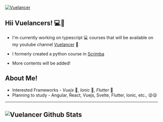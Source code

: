 [![Vuelancer](https://yt3.ggpht.com/a-/AOh14Gg9FpIER198gr8iephfzZZJJ4mvDzNE-kLOOkRWfA=s100-c-k-c0xffffffff-no-rj-mo)](https://www.youtube.com/channel/UC0hmXRqXYVO0mocVt5D3GkQ)

## Hii Vuelancers! 💻🕺

- I'm currently working on typescript 💻 courses that will be available on my youtube channel [Vuelancer](https://www.youtube.com/channel/UC0hmXRqXYVO0mocVt5D3GkQ) 🎇

- I formerly created a python course in [Scrimba](https://scrimba.com/@selvakumardhivakar)

- More contents will be added!

## About Me!

- Interested Frameworks - _Vuejs_ 💚, _Ionic_ 🤍, _Flutter_ 💙
- Planning to study - Angular, React, Vuejs, Svelte, Flutter, Ionic, etc., 😜😜

---
![Vuelancer Github Stats](https://github-readme-stats.vercel.app/api?username=selvakumardhivakar&show_icons=true)
---

